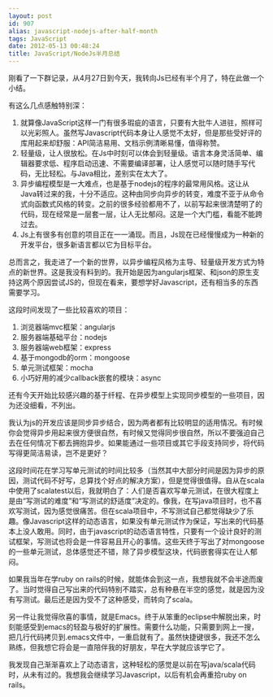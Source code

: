 ```yaml
---
layout: post
id: 907
alias: javascript-nodejs-after-half-month
tags: JavaScript
date: 2012-05-13 00:48:24
title: JavaScript/NodeJs半月总结
---
```


刚看了一下群记录，从4月27日到今天，我转向Js已经有半个月了，特在此做一个小结。

有这么几点感触特别深：

1.  就算像JavaScript这样一门有很多瑕疵的语言，只要有大批牛人进驻，照样可以光彩照人。虽然写Javascript代码本身让人感觉不太好，但是那些受好评的库用起来却舒服：API简洁易用、文档示例清晰易懂，值得称赞。
2.  轻量级，让人很放松。在Js中时刻可以体会到轻量级。语言本身灵活简单、编辑器要求低、程序启动迅速、不需要编译部署，让人感觉可以随时随手写代码，无比轻松。与Java相比，差别实在太大了。
3.  异步编程模型是一大难点，也是基于nodejs的程序的最常用风格。这让从Java转过来的我，十分不适应。这种由同步向异步的转变，难度不亚于从命令式向函数式风格的转变。之前的很多经验都用不了，以前写起来很清楚明了的代码，现在经常是一层套一层，让人无比郁闷。这是一个大门槛，看能不能跨过去。
4.  Js上有很多有创意的项目正在一一涌现。而且，Js现在已经慢慢成为一种新的开发平台，很多新语言都以它为目标平台。

总而言之，我走进了一个新的世界，以异步编程风格为主导、轻量级开发方式为特点的新世界。这是我没有料到的。我开始是因为angularjs框架、和json的原生支持这两个原因尝试JS的，但现在看来，要想学好Javascript，还有相当多的东西需要学习。

这段时间发现了一些比较喜欢的项目：

1.  浏览器端mvc框架：angularjs
2.  服务器端基础平台：nodejs
3.  服务器端web框架：express
4.  基于mongodb的orm：mongoose
5.  单元测试框架：mocha
6.  小巧好用的减少callback嵌套的模块：async

还有今天开始比较感兴趣的基于纤程、在异步模型上实现同步模型的一些项目，因为还没细看，不列出。

我认为js的开发应该是同步异步结合，因为两者都有比较明显的适用情况。有时候你会觉得异步用起来很方便很自然，有时候又觉得同步很自然，所以不要强迫自己去在任何情况下都去拥抱异步。如果能通过一些项目或其它手段支持同步，将代码写得更简洁易读，岂不是更好？

这段时间花在学习写单元测试的时间比较多（当然其中大部分时间是因为异步的原因，测试代码不好写，总算找个好点的解决方案），但是觉得很值得。自从在scala中使用了scalatest以后，我就明白了：人们是否喜欢写单元测试，在很大程度上是由“写测试的难度”和“写测试的舒适度”决定的。像我，在写java项目时，也不喜欢写测试，因为感觉很痛苦。但在scala项目中，不写测试自己都觉得缺少了乐趣。像Javascript这样的动态语言，如果没有单元测试作为保证，写出来的代码基本上没人敢用。同时，由于javascript的动态语言特性，只要有一个设计良好的测试框架，写测试也将会是一件容易且开心的事情。这些天终于写出了对mongoose的一些单元测试，总体感觉还不错，除了异步模型这块，代码嵌套得实在让人郁闷。

如果我当年在学ruby on rails的时候，就能体会到这一点，我想我就不会半途而废了。当时觉得自己写出来的代码特别不踏实，总有种悬在半空的感觉，就是因为没有写测试。最后还是因为受不了这种感受，而转向了scala。

另一件让我觉得欣喜的事情，就是Emacs。终于从笨重的eclipse中解脱出来，时刻能感受到emacs的轻盈与极好的扩展性。需要什么功能，只需要到网上一搜，把几行代码拷贝到.emacs文件中，一重启就有了。虽然快捷键很多，我还不怎么熟练，但我想它将会是一直陪伴我的好朋友，早在大学就应该学它了。

我发现自己渐渐喜欢上了动态语言，这种轻松的感觉是以前在写java/scala代码时，从未有过的。我想我会继续学习Javascript，以后有机会再重拾ruby on rails。
